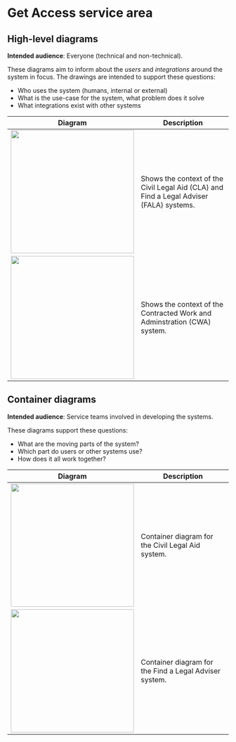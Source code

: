 # Get Access service area

## High-level diagrams

**Intended audience**: Everyone (technical and non-technical).

These diagrams aim to inform about the _users_ and _integrations_ around the system in focus. The drawings are intended
to support these questions:

- Who uses the system (humans, internal or external)
- What is the use-case for the system, what problem does it solve
- What integrations exist with other systems

| Diagram | Description |
| --- | --- |
| <img src="civil-legal-aid-system-landscape.png" width="280"/> | Shows the context of the Civil Legal Aid (CLA) and Find a Legal Adviser (FALA) systems. |
| <img src="cwa-system-context.png" width="280"/> | Shows the context of the Contracted Work and Adminstration (CWA) system. |

## Container diagrams

**Intended audience**: Service teams involved in developing the systems.

These diagrams support these questions:

- What are the moving parts of the system?
- Which part do users or other systems use?
- How does it all work together?

| Diagram | Description |
| --- | --- |
| <img src="civil-legal-aid-containers.png" width="280"/> | Container diagram for the Civil Legal Aid system. |
| <img src="find-a-legal-adviser-containers.png" width="280"/> | Container diagram for the Find a Legal Adviser system. |
